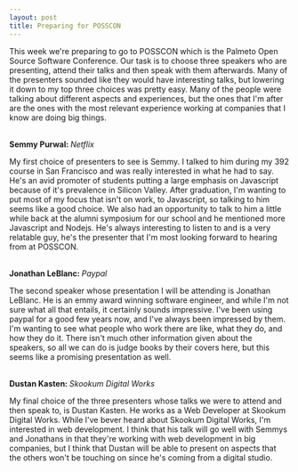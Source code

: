 ```yaml
---
layout: post
title: Preparing for POSSCON
---
```

This week we're preparing to go to POSSCON which is the Palmeto Open Source Software Conference. Our task is to choose three speakers who are presenting, attend their talks and then speak with them afterwards. Many of the presenters sounded like they would have interesting talks, but lowering it down to my top three choices was pretty easy. Many of the people were talking about different aspects and experiences, but the ones that I'm after are the ones with the most relevant experience working at companies that I know are doing big things.

<br>
<b>Semmy Purwal: </b><i>Netflix</i>

My first choice of presenters to see is Semmy. I talked to him during my 392 course in San Francisco and was really interested in what he had to say. He's an avid promoter of students putting a large emphasis on Javascript because of it's prevalence in Silicon Valley. After graduation, I'm wanting to put most of my focus that isn't on work, to Javascript, so talking to him seems like a good choice. We also had an opportunity to talk to him a little while back at the alumni symposium for our school and he mentioned more Javascript and Nodejs. He's always interesting to listen to and is a very relatable guy, he's the presenter that I'm most looking forward to hearing from at POSSCON.

<br>
<b>Jonathan LeBlanc: </b><i>Paypal</i>

The second speaker whose presentation I will be attending is Jonathan LeBlanc. He is an emmy award winning software engineer, and while I'm not sure what all that entails, it certainly sounds impressive. I've been using paypal for a good few years now, and I've always been impressed by them. I'm wanting to see what people who work there are like, what they do, and how they do it. There isn't much other information given about the speakers, so all we can do is judge books by their covers here, but this seems like a promising presentation as well.


<br>
<b>Dustan Kasten: </b><i>Skookum Digital Works</i>

My final choice of the three presenters whose talks we were to attend and then speak to, is Dustan Kasten. He works as a Web Developer at Skookum Digital Works. While I've bever heard about Skookum Digital Works, I'm interested in web development. I think that his talk will go well with Semmys and Jonathans in that they're working with web development in big companies, but I think that Dustan will be able to present on aspects that the others won't be touching on since he's coming from a digital studio.
